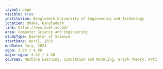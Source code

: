 ```yaml
---
layout: page
visible: true
institution: Bangladesh University of Engineering and Technology
location: Dhaka, Bangladesh
link: https://www.buet.ac.bd/
area: Computer Science and Engineering
studyType: Bachelor of Science
startDate: April, 2019
endDate: July, 2024
cgpa: 3.83 / 4.00
major-cgpa: 3.92 / 4.00
courses: Machine Learning, Simulation and Modeling, Graph Theory, Artificial Intelligence, Bioinformatics, Software Engineering, Information System Design, Computer Security, Operating Systems, Compiler, Computer Networks, Data Structures and Algorithms, Database Systems, Computer Graphics, Discrete Mathematics, Object Oriented Programming
---
```

